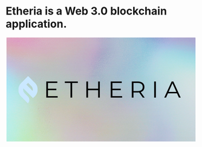 # Etheria is a Web 3.0 blockchain application.

<p align="center">
  <img src="./client/images/big_logo.png" alt="Project Logo" />
</p>
